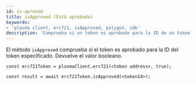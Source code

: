 ```yaml
---
id: is-aproved
title: isApproved (Está aprobado)
keywords:
- 'plasma client, erc721, isApproved, polygon, sdk'
description: 'Comprueba si un token es aprobado para la ID de un token especificado.'
---
```


El método `isApproved` comprueba si el token es aprobado para la ID del token especificado. Devuelve el valor booleano.

```
const erc721Token = plasmaClient.erc721(<token address>, true);

const result = await erc721Token.isApproved(<tokenId>);

```
